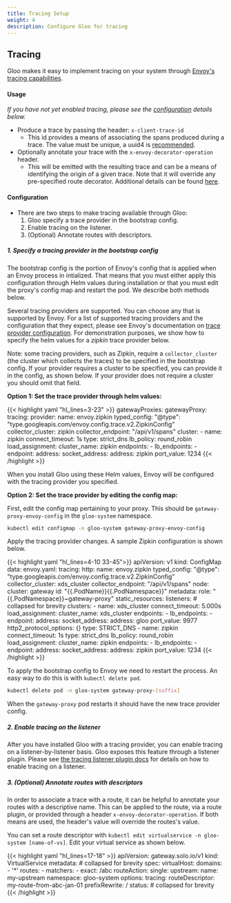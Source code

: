 ```yaml
---
title: Tracing Setup
weight: 4
description: Configure Gloo for tracing
---
```


## Tracing

Gloo makes it easy to implement tracing on your system through [Envoy's tracing capabilities](https://www.envoyproxy.io/docs/envoy/latest/intro/arch_overview/observability/tracing.html).

#### Usage

*If you have not yet enabled tracing, please see the [configuration](#configuration) details below.*

- Produce a trace by passing the header: `x-client-trace-id`
  - This id provides a means of associating the spans produced during a trace. The value must be unique, a uuid4 is [recommended](https://www.envoyproxy.io/docs/envoy/v1.9.0/configuration/http_conn_man/headers#config-http-conn-man-headers-x-client-trace-id).
- Optionally annotate your trace with the `x-envoy-decorator-operation` header.
  - This will be emitted with the resulting trace and can be a means of identifying the origin of a given trace. Note that it will override any pre-specified route decorator. Additional details can be found [here](https://www.envoyproxy.io/docs/envoy/v1.11.2/configuration/http_filters/router_filter#config-http-filters-router-x-envoy-decorator-operation).

#### Configuration

- There are two steps to make tracing available through Gloo:
  1. Gloo specify a trace provider in the bootstrap config.
  1. Enable tracing on the listener.
  1. (Optional) Annotate routes with descriptors.

##### 1. Specify a tracing provider in the bootstrap config

The bootstrap config is the portion of Envoy's config that is applied when an Envoy process in intialized.
That means that you must either apply this configuration through Helm values during installation or that you must edit the proxy's config map and restart the pod.
We describe both methods below.

Several tracing providers are supported.
You can choose any that is supported by Envoy.
For a list of supported tracing providers and the configuration that they expect, please see Envoy's documentation on [trace provider configuration](https://www.envoyproxy.io/docs/envoy/v1.9.0/api-v2/config/trace/v2/trace.proto#config-trace-v2-tracing-http).
For demonstration purposes, we show how to specify the helm values for a *zipkin* trace provider below.

Note: some tracing providers, such as Zipkin, require a `collector_cluster` (the cluster which collects the traces) to be specified in the bootstrap config. If your provider requires a cluster to be specified, you can provide it in the config, as shown below. If your provider does not require a cluster you should omit that field. 

**Option 1: Set the trace provider through helm values:**

{{< highlight yaml "hl_lines=3-23" >}}
gatewayProxies:
  gatewayProxy:
    tracing:
      provider:
        name: envoy.zipkin
        typed_config:
          "@type": "type.googleapis.com/envoy.config.trace.v2.ZipkinConfig"
          collector_cluster: zipkin
          collector_endpoint: "/api/v1/spans"
      cluster:
        - name: zipkin
          connect_timeout: 1s
          type: strict_dns
          lb_policy: round_robin
          load_assignment:
            cluster_name: zipkin
            endpoints:
              - lb_endpoints:
                  - endpoint:
                      address:
                        socket_address:
                          address: zipkin
                          port_value: 1234
{{< /highlight >}}

When you install Gloo using these Helm values, Envoy will be configured with the tracing provider you specified.

**Option 2: Set the trace provider by editing the config map:**

First, edit the config map pertaining to your proxy. This should be `gateway-proxy-envoy-config` in the `gloo-system` namespace.

```bash
kubectl edit configmap -n gloo-system gateway-proxy-envoy-config
```
Apply the tracing provider changes. A sample Zipkin configuration is shown below.

{{< highlight yaml "hl_lines=4-10 33-45">}}
apiVersion: v1
kind: ConfigMap
data:
  envoy.yaml:
    tracing:
      http:
        name: envoy.zipkin
        typed_config:
          "@type": "type.googleapis.com/envoy.config.trace.v2.ZipkinConfig"
          collector_cluster: xds_cluster
          collector_endpoint: "/api/v1/spans"
    node:
      cluster: gateway
      id: "{{.PodName}}{{.PodNamespace}}"
      metadata:
        role: "{{.PodNamespace}}~gateway-proxy"
    static_resources:
      listeners: # collapsed for brevity
      clusters:
        - name: xds_cluster
          connect_timeout: 5.000s
          load_assignment:
            cluster_name: xds_cluster
            endpoints:
              - lb_endpoints:
                  - endpoint:
                      address:
                        socket_address:
                          address: gloo
                          port_value: 9977
          http2_protocol_options: {}
          type: STRICT_DNS
        - name: zipkin
          connect_timeout: 1s
          type: strict_dns
          lb_policy: round_robin
          load_assignment:
            cluster_name: zipkin
            endpoints:
              - lb_endpoints:
                  - endpoint:
                      address:
                        socket_address:
                          address: zipkin
                          port_value: 1234
{{< /highlight >}}


To apply the bootstrap config to Envoy we need to restart the process. An easy way to do this is with `kubectl delete pod`.

```bash
kubectl delete pod -n gloo-system gateway-proxy-[suffix]
```

When the `gateway-proxy` pod restarts it should have the new trace provider config.

##### 2. Enable tracing on the listener

After you have installed Gloo with a tracing provider, you can enable tracing on a listener-by-listener basis. Gloo exposes this feature through a listener plugin. Please see [the tracing listener plugin docs](../../gloo_routing/gateway_configuration/http_connection_manager/#tracing) for details on how to enable tracing on a listener.

##### 3. (Optional) Annotate routes with descriptors

In order to associate a trace with a route, it can be helpful to annotate your routes with a descriptive name. This can be applied to the route, via a route plugin, or provided through a header `x-envoy-decorator-operation`.
If both means are used, the header's value will override the routes's value.

You can set a route descriptor with `kubectl edit virtualservice -n gloo-system [name-of-vs]`.
Edit your virtual service as shown below.

{{< highlight yaml "hl_lines=17-18" >}}
apiVersion: gateway.solo.io/v1
kind: VirtualService
metadata: # collapsed for brevity
spec:
  virtualHost:
    domains:
    - '*'
    routes:
    - matchers:
      - exact: /abc
      routeAction:
        single:
          upstream:
            name: my-upstream
            namespace: gloo-system
      options:
        tracing:
          routeDescriptor: my-route-from-abc-jan-01
        prefixRewrite: /
status: # collapsed for brevity
{{< /highlight >}}
